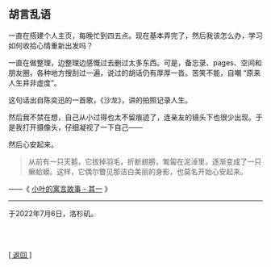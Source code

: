 ## 胡言乱语

一直在搭建个人主页，每晚忙到四五点。现在基本弄完了，然后我该怎么办，学习如何收拾心情重新出发吗？

一直在做整理，边整理边感慨过去删过太多东西。可是，备忘录、pages、空间和朋友圈，各种地方搜刮过一遍，说过的胡话仍有厚厚一沓。苦笑不能，自嘲 “原来人生并非虚度”。

这句话出自陈奕迅的一首歌，《沙龙》，讲的拍照记录人生。

然后我不禁在想，自己从小过得也太不留痕迹了，连亲友的镜头下也很少出现。于是我打开摄像头，仔细凝视了一下自己——

然后心安起来。

> 从前有一只天鹅，它拔掉羽毛，折断翅膀，匍匐在泥淖里，逐渐变成了一只癞蛤蟆。这样，它偶尔瞥见那洁白美丽的身影，也莫名开始心安起来。

——《 [小叶的寓言故事 - 其一](../../未发完的疯/小叶的寓言故事.md) 》

------

于2022年7月6日，洛杉矶。

<br>

<br>

[[ 返回 ]](../../../../sites/proses/多余的话.md)
